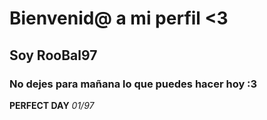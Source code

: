 # Bienvenid@ a mi perfil <3
## Soy RooBal97
### No dejes para mañana lo que puedes hacer hoy :3

**PERFECT DAY**
_01/97_
